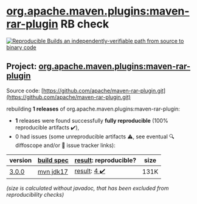 [org.apache.maven.plugins:maven-rar-plugin](https://central.sonatype.com/artifact/org.apache.maven.plugins/maven-rar-plugin/3.0.0/versions) RB check
=======

[![Reproducible Builds](https://reproducible-builds.org/images/logos/rb.svg) an independently-verifiable path from source to binary code](https://reproducible-builds.org/)

## Project: [org.apache.maven.plugins:maven-rar-plugin](https://central.sonatype.com/artifact/org.apache.maven.plugins/maven-rar-plugin/3.0.0/versions)

Source code: [https://github.com/apache/maven-rar-plugin.git](https://github.com/apache/maven-rar-plugin.git)

rebuilding **1 releases** of org.apache.maven.plugins:maven-rar-plugin:
- **1** releases were found successfully **fully reproducible** (100% reproducible artifacts :heavy_check_mark:),
- 0 had issues (some unreproducible artifacts :warning:, see eventual :mag: diffoscope and/or :memo: issue tracker links):

| version | [build spec](/BUILDSPEC.md) | [result](https://reproducible-builds.org/docs/jvm/): reproducible? | size |
| -- | --------- | ------ | -- |
| [3.0.0](https://central.sonatype.com/artifact/org.apache.maven.plugins/maven-rar-plugin/3.0.0/pom) | [mvn jdk17](maven-rar-plugin-3.0.0.buildspec) | [result](maven-rar-plugin-3.0.0.buildinfo): [4 :heavy_check_mark: ](maven-rar-plugin-3.0.0.buildcompare) | 131K |

<i>(size is calculated without javadoc, that has been excluded from reproducibility checks)</i>

